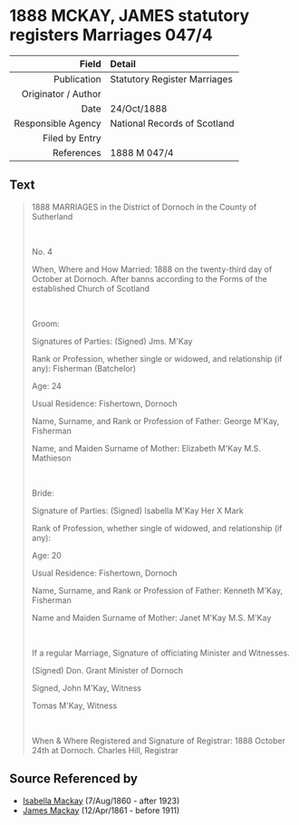 ﻿---
layout: page
permalink: /sources/s43781296
---

# 1888 MCKAY, JAMES statutory registers Marriages 047/4

Field | Detail
---:|:---
Publication | Statutory Register Marriages
Originator / Author | 
Date | 24/Oct/1888
Responsible Agency | National Records of Scotland
Filed by Entry | 
References | 1888 M 047/4

## Text

> 1888 MARRIAGES in the District of Dornoch in the County of Sutherland
>
> <br/>
>
> No. 4
>
> When, Where and How Married: 1888 on the twenty-third day of October at Dornoch. After banns according to the Forms of the established Church of Scotland
>
> <br/>
>
> Groom:
>
> Signatures of Parties: (Signed) Jms. M'Kay 
>
> Rank or Profession, whether single or widowed, and relationship (if any): Fisherman (Batchelor)
>
> Age: 24
>
> Usual Residence: Fishertown, Dornoch
>
> Name, Surname, and Rank or Profession of Father: George M'Kay, Fisherman
>
> Name, and Maiden Surname of Mother: Elizabeth M'Kay M.S. Mathieson
>
> <br/>
>
> Bride:
>
> Signature of Parties: (Signed) Isabella M'Kay Her X Mark
>
> Rank of Profession, whether single of widowed, and relationship (if any): 
>
> Age: 20
>
> Usual Residence: Fishertown, Dornoch
>
> Name, Surname, and Rank or Profession of Father: Kenneth M'Kay, Fisherman
>
> Name and Maiden Surname of Mother: Janet M'Kay M.S. M'Kay
>
> <br/>
>
> If a regular Marriage, Signature of officiating Minister and Witnesses.
>
> (Signed) Don. Grant Minister of Dornoch
>
> Signed, John M'Kay, Witness
>
> Tomas M'Kay, Witness
>
> <br/>
>
> When & Where Registered and Signature of Registrar: 1888 October 24th at Dornoch. Charles Hill, Registrar
>

## Source Referenced by

* [Isabella Mackay](../people/@32797554@-isabella-mackay-b1860-8-7-d1923.md) (7/Aug/1860 - after 1923)
* [James Mackay](../people/@60572122@-james-mackay-b1861-4-12-d1911.md) (12/Apr/1861 - before 1911)
